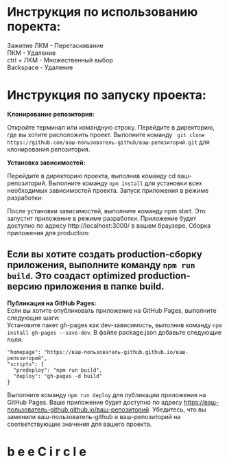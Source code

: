 # Инструкция по использованию поректа:
Зажитие ЛКМ - Перетаскивание<br/>
ПКМ - Удаление <br/>
ctrl + ЛКМ - Множественный выбор <br/>
Backspace - Удаление <br/>

# Инструкция по запуску проекта:

__Клонирование репозитория:__

Откройте терминал или командную строку.
Перейдите в директорию, где вы хотите расположить проект.
Выполните команду `` git clone https://github.com/ваш-пользователь-github/ваш-репозиторий.git`` для клонирования репозитория.

__Установка зависимостей:__

Перейдите в директорию проекта, выполнив команду cd ваш-репозиторий.
Выполните команду ``npm install`` для установки всех необходимых зависимостей проекта.
Запуск приложения в режиме разработки:

После установки зависимостей, выполните команду npm start.
Это запустит приложение в режиме разработки.
Приложение будет доступно по адресу http://localhost:3000/ в вашем браузере.
Сборка приложения для production:

Если вы хотите создать production-сборку приложения, выполните команду ``npm run build``.
Это создаст optimized production-версию приложения в папке build.
---
__Публикация на GitHub Pages:__<br/>
Если вы хотите опубликовать приложение на GitHub Pages, выполните следующие шаги:<br/>
Установите пакет gh-pages как dev-зависимость, выполнив команду ``npm install gh-pages --save-dev``.
В файле package.json добавьте следующие поля:
<br/>
```
"homepage": "https://ваш-пользователь-github.github.io/ваш-репозиторий",
"scripts": {
  "predeploy": "npm run build",
  "deploy": "gh-pages -d build"
}
```
Выполните команду `npm run deploy` для публикации приложения на GitHub Pages.
Ваше приложение будет доступно по адресу <https://ваш-пользователь-github.github.io/ваш-репозиторий>.
Убедитесь, что вы заменили ваш-пользователь-github и ваш-репозиторий на соответствующие значения для вашего проекта.<br/>
#   b e e C i r c l e 
 
 
